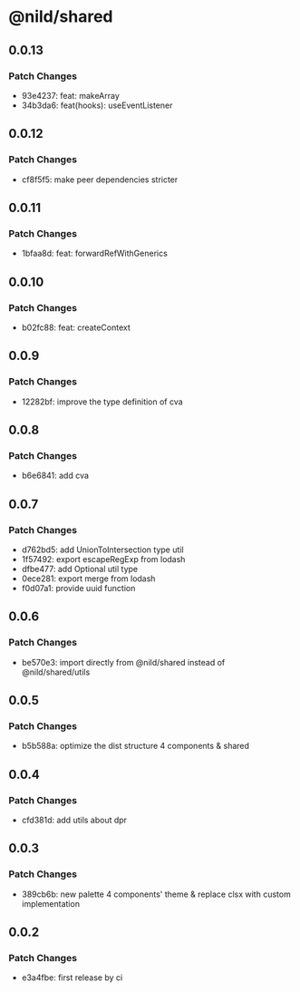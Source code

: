 # @nild/shared

## 0.0.13

### Patch Changes

- 93e4237: feat: makeArray
- 34b3da6: feat(hooks): useEventListener

## 0.0.12

### Patch Changes

- cf8f5f5: make peer dependencies stricter

## 0.0.11

### Patch Changes

- 1bfaa8d: feat: forwardRefWithGenerics

## 0.0.10

### Patch Changes

- b02fc88: feat: createContext

## 0.0.9

### Patch Changes

- 12282bf: improve the type definition of cva

## 0.0.8

### Patch Changes

- b6e6841: add cva

## 0.0.7

### Patch Changes

- d762bd5: add UnionToIntersection type util
- 1f57492: export escapeRegExp from lodash
- dfbe477: add Optional util type
- 0ece281: export merge from lodash
- f0d07a1: provide uuid function

## 0.0.6

### Patch Changes

- be570e3: import directly from @nild/shared instead of @nild/shared/utils

## 0.0.5

### Patch Changes

- b5b588a: optimize the dist structure 4 components & shared

## 0.0.4

### Patch Changes

- cfd381d: add utils about dpr

## 0.0.3

### Patch Changes

- 389cb6b: new palette 4 components' theme & replace clsx with custom implementation

## 0.0.2

### Patch Changes

- e3a4fbe: first release by ci
